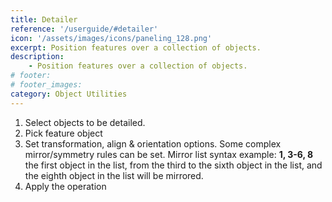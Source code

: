 ```yaml
---
title: Detailer
reference: '/userguide/#detailer'
icon: '/assets/images/icons/paneling_128.png'
excerpt: Position features over a collection of objects.
description:
    - Position features over a collection of objects. 
# footer:
# footer_images:
category: Object Utilities
---   
```


1. Select objects to be detailed.
2. Pick feature object
3. Set transformation, align &amp; orientation options. Some complex mirror/symmetry rules can be set.
    Mirror list syntax example: **1, 3-6, 8** the first object in the list, from the third to the sixth object in the list, and the eighth object in the list will be mirrored.
4. Apply the operation
